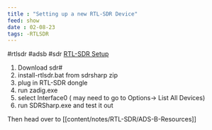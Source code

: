 ```yaml
---
title : "Setting up a new RTL-SDR Device"
feed: show
date : 02-08-23
tags: -RTLSDR
---
```


#rtlsdr #adsb #sdr
[RTL-SDR Setup](https://www.rtl-sdr.com/rtl-sdr-quick-start-guide/ "RTL-SDR")

1. Download sdr#
2. install-rtlsdr.bat from sdrsharp zip
3. plug in RTL-SDR dongle
4. run zadig.exe
5. select Interface0 ( may need to go to Options-> List All Devices)
6. run SDRSharp.exe and test it out

Then head over to [[content/notes/RTL-SDR/ADS-B-Resources]]
